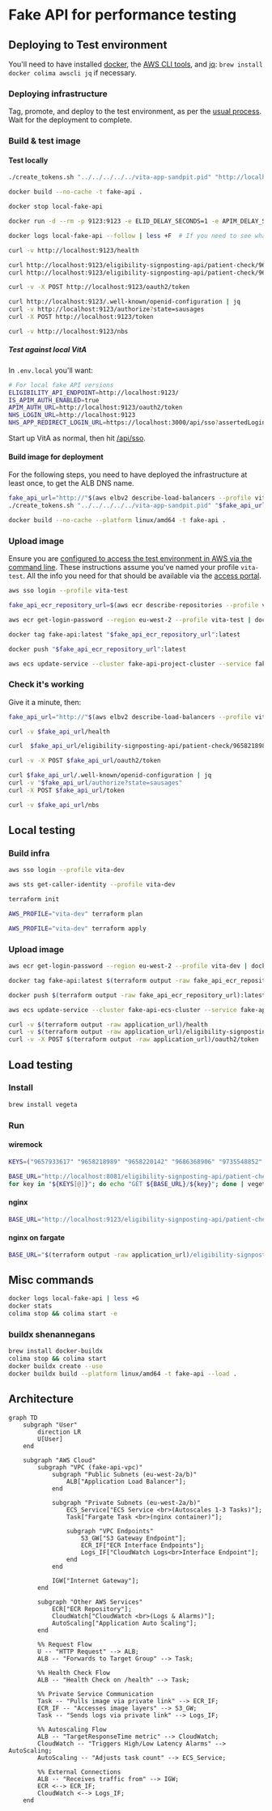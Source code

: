 # Fake API for performance testing

## Deploying to Test environment

You'll need to have installed [docker](https://www.docker.com/), the [AWS CLI tools](https://aws.amazon.com/cli/), and [jq](https://jqlang.org/): `brew install docker colima awscli jq` if necessary.

### Deploying infrastructure

Tag, promote, and deploy to the test environment, as per the [usual process](https://nhsd-confluence.digital.nhs.uk/spaces/Vacc/pages/989220238/Branching+and+release+strategy). Wait for the deployment to complete.

### Build & test image

#### Test locally

```sh
./create_tokens.sh "../../../../../vita-app-sandpit.pid" "http://localhost:9123" 86400

docker build --no-cache -t fake-api .

docker stop local-fake-api

docker run -d --rm -p 9123:9123 -e ELID_DELAY_SECONDS=1 -e APIM_DELAY_SECONDS=1 --name local-fake-api fake-api

docker logs local-fake-api --follow | less +F  # If you need to see what's going on in nginx

curl -v http://localhost:9123/health

curl http://localhost:9123/eligibility-signposting-api/patient-check/9658218989 | jq
curl http://localhost:9123/eligibility-signposting-api/patient-check/9658218881 | jq

curl -v -X POST http://localhost:9123/oauth2/token

curl http://localhost:9123/.well-known/openid-configuration | jq
curl -v http://localhost:9123/authorize?state=sausages
curl -X POST http://localhost:9123/token

curl -v http://localhost:9123/nbs
```

##### Test against local VitA

In `.env.local` you'll want:

```sh
# For local fake API versions
ELIGIBILITY_API_ENDPOINT=http://localhost:9123/
IS_APIM_AUTH_ENABLED=true
APIM_AUTH_URL=http://localhost:9123/oauth2/token
NHS_LOGIN_URL=http://localhost:9123
NHS_APP_REDIRECT_LOGIN_URL=https://localhost:3000/api/sso?assertedLoginIdentity=sausages
```

Start up VitA as normal, then hit [/api/sso](https://localhost:3000/api/sso?assertedLoginIdentity=sausages).

#### Build image for deployment

For the following steps, you need to have deployed the infrastructure at least once, to get the ALB DNS name.

```sh
fake_api_url="http://"$(aws elbv2 describe-load-balancers --profile vita-test | jq -r '.LoadBalancers[] | select(.LoadBalancerName == "fake-api-project-alb") | .DNSName')
./create_tokens.sh "../../../../../vita-app-sandpit.pid" "$fake_api_url" 315569520

docker build --no-cache --platform linux/amd64 -t fake-api .
```

### Upload image

Ensure you are [configured to access the test environment in AWS via the command line](https://docs.aws.amazon.com/cli/latest/userguide/getting-started-quickstart.html). These instructions assume you've named your profile `vita-test`. All the info you need for that should be available via the [access portal](https://d-9c67018f89.awsapps.com/start/#/?tab=accounts).

```sh
aws sso login --profile vita-test

fake_api_ecr_repository_url=$(aws ecr describe-repositories --profile vita-test | jq -r '.repositories[] | select(.repositoryName == "fake-api") | .repositoryUri')

aws ecr get-login-password --region eu-west-2 --profile vita-test | docker login --username AWS --password-stdin $(echo $fake_api_ecr_repository_url | cut -d/ -f1)

docker tag fake-api:latest "$fake_api_ecr_repository_url":latest

docker push "$fake_api_ecr_repository_url":latest

aws ecs update-service --cluster fake-api-project-cluster --service fake-api --force-new-deployment --profile vita-test --region eu-west-2
```

### Check it's working

Give it a minute, then:

```sh
fake_api_url="http://"$(aws elbv2 describe-load-balancers --profile vita-test | jq -r '.LoadBalancers[] | select(.LoadBalancerName == "fake-api-project-alb") | .DNSName')

curl -v $fake_api_url/health

curl  $fake_api_url/eligibility-signposting-api/patient-check/9658218989 | jq

curl -v -X POST $fake_api_url/oauth2/token

curl $fake_api_url/.well-known/openid-configuration | jq
curl -v "$fake_api_url/authorize?state=sausages"
curl -X POST $fake_api_url/token

curl -v $fake_api_url/nbs
```

## Local testing

### Build infra

```sh
aws sso login --profile vita-dev

aws sts get-caller-identity --profile vita-dev

terraform init

AWS_PROFILE="vita-dev" terraform plan

AWS_PROFILE="vita-dev" terraform apply
```

### Upload image

```sh
aws ecr get-login-password --region eu-west-2 --profile vita-dev | docker login --username AWS --password-stdin $(terraform output -raw fake_api_ecr_repository_url | cut -d/ -f1)

docker tag fake-api:latest $(terraform output -raw fake_api_ecr_repository_url):latest

docker push $(terraform output -raw fake_api_ecr_repository_url):latest

aws ecs update-service --cluster fake-api-ecs-cluster --service fake-api-ecs-service --force-new-deployment --profile vita-dev --region eu-west-2

curl -v $(terraform output -raw application_url)/health
curl -v $(terraform output -raw application_url)/eligibility-signposting-api/patient-check/9658218989
curl -v -X POST $(terraform output -raw application_url)/oauth2/token
```

## Load testing

### Install

```sh
brew install vegeta
```

### Run

#### wiremock

```sh
KEYS=("9657933617" "9658218989" "9658220142" "9686368906" "9735548852" "9450114080" "9658218873" "9658218997" "9658220150" "9686368973" "9658218881" "9658219004" "9686369120" "9466447939" "9658218903" "9658219012" "9661033498" "9735548844")

BASE_URL="http://localhost:8081/eligibility-signposting-api/patient-check"
for key in "${KEYS[@]}"; do echo "GET ${BASE_URL}/${key}"; done | vegeta attack -rate=10/s -duration=30s | vegeta report
```

#### nginx

```sh
BASE_URL="http://localhost:9123/eligibility-signposting-api/patient-check"
```

#### nginx on fargate

```sh
BASE_URL="$(terraform output -raw application_url)/eligibility-signposting-api/patient-check"
```

## Misc commands

```sh
docker logs local-fake-api | less +G
docker stats
colima stop && colima start -e
```

### buildx shenannegans

```sh
brew install docker-buildx
colima stop && colima start
docker buildx create --use
docker buildx build --platform linux/amd64 -t fake-api --load .
```

## Architecture

```mermaid
graph TD
    subgraph "User"
        direction LR
        U[User]
    end

    subgraph "AWS Cloud"
        subgraph "VPC (fake-api-vpc)"
            subgraph "Public Subnets (eu-west-2a/b)"
                ALB["Application Load Balancer"];
            end

            subgraph "Private Subnets (eu-west-2a/b)"
                ECS_Service["ECS Service <br>(Autoscales 1-3 Tasks)"];
                Task["Fargate Task <br>(nginx container)"];

                subgraph "VPC Endpoints"
                    S3_GW["S3 Gateway Endpoint"];
                    ECR_IF["ECR Interface Endpoints"];
                    Logs_IF["CloudWatch Logs<br>Interface Endpoint"];
                end
            end

            IGW["Internet Gateway"];
        end

        subgraph "Other AWS Services"
            ECR["ECR Repository"];
            CloudWatch["CloudWatch <br>(Logs & Alarms)"];
            AutoScaling["Application Auto Scaling"];
        end

        %% Request Flow
        U -- "HTTP Request" --> ALB;
        ALB -- "Forwards to Target Group" --> Task;

        %% Health Check Flow
        ALB -- "Health Check on /health" --> Task;

        %% Private Service Communication
        Task -- "Pulls image via private link" --> ECR_IF;
        ECR_IF -- "Accesses image layers" --> S3_GW;
        Task -- "Sends logs via private link" --> Logs_IF;

        %% Autoscaling Flow
        ALB -- "TargetResponseTime metric" --> CloudWatch;
        CloudWatch -- "Triggers High/Low Latency Alarms" --> AutoScaling;
        AutoScaling -- "Adjusts task count" --> ECS_Service;

        %% External Connections
        ALB -- "Receives traffic from" --> IGW;
        ECR <--> ECR_IF;
        CloudWatch <--> Logs_IF;
    end
```
